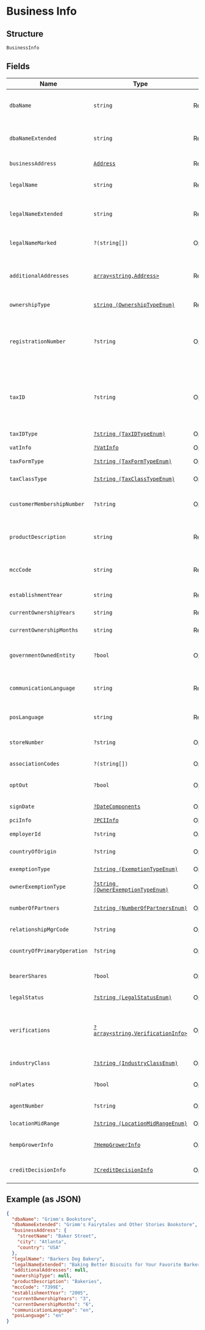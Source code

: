 
# Business Info

## Structure

`BusinessInfo`

## Fields

| Name | Type | Tags | Description | Getter | Setter |
|  --- | --- | --- | --- | --- | --- |
| `dbaName` | `string` | Required | Doing Business As name for business<br>**Constraints**: *Minimum Length*: `0`, *Maximum Length*: `32` | getDbaName(): string | setDbaName(string dbaName): void |
| `dbaNameExtended` | `string` | Required | Doing Business As name for business, character limit extended<br>**Constraints**: *Minimum Length*: `0`, *Maximum Length*: `255` | getDbaNameExtended(): string | setDbaNameExtended(string dbaNameExtended): void |
| `businessAddress` | [`Address`](../../doc/models/address.md) | Required | - | getBusinessAddress(): Address | setBusinessAddress(Address businessAddress): void |
| `legalName` | `string` | Required | Certified legal name of business<br>**Constraints**: *Minimum Length*: `0`, *Maximum Length*: `50` | getLegalName(): string | setLegalName(string legalName): void |
| `legalNameExtended` | `string` | Required | Certified legal name of business, character limit extended<br>**Constraints**: *Minimum Length*: `0`, *Maximum Length*: `255` | getLegalNameExtended(): string | setLegalNameExtended(string legalNameExtended): void |
| `legalNameMarked` | `?(string[])` | Optional | Certified legal name of business, permits accented characters, required in POL | getLegalNameMarked(): ?array | setLegalNameMarked(?array legalNameMarked): void |
| `additionalAddresses` | [`array<string,Address>`](../../doc/models/address.md) | Required | Container of other addresses, legal required.The valid keys are as follows: BUSINESS, LEGAL, SHIPPING, MAILING, PRINCIPAL, PREVIOUS, STATEMENT | getAdditionalAddresses(): array | setAdditionalAddresses(array additionalAddresses): void |
| `ownershipType` | [`string (OwnershipTypeEnum)`](../../doc/models/ownership-type-enum.md) | Required | Type of business | getOwnershipType(): string | setOwnershipType(string ownershipType): void |
| `registrationNumber` | `?string` | Optional | [EU] Registration number of business, required for LIMITED_LIBABILITY_PARTNERSHIP, LIMITED_COMPANY, or PUBLIC_LIMITED_COMPANY<br>**Constraints**: *Minimum Length*: `0`, *Maximum Length*: `15` | getRegistrationNumber(): ?string | setRegistrationNumber(?string registrationNumber): void |
| `taxID` | `?string` | Optional | Business tax ID. For testing a valid tax ID, use format 78742xxxx where 'xxxx' represents a series of four random, non-repeating, non-sequential numbers<br>**Constraints**: *Minimum Length*: `0`, *Maximum Length*: `15` | getTaxID(): ?string | setTaxID(?string taxID): void |
| `taxIDType` | [`?string (TaxIDTypeEnum)`](../../doc/models/tax-id-type-enum.md) | Optional | [NA] Type of tax id provieded | getTaxIDType(): ?string | setTaxIDType(?string taxIDType): void |
| `vatInfo` | [`?VatInfo`](../../doc/models/vat-info.md) | Optional | - | getVatInfo(): ?VatInfo | setVatInfo(?VatInfo vatInfo): void |
| `taxFormType` | [`?string (TaxFormTypeEnum)`](../../doc/models/tax-form-type-enum.md) | Optional | [NA] Type of tax form provided | getTaxFormType(): ?string | setTaxFormType(?string taxFormType): void |
| `taxClassType` | [`?string (TaxClassTypeEnum)`](../../doc/models/tax-class-type-enum.md) | Optional | [NA] Type of business's tax classification | getTaxClassType(): ?string | setTaxClassType(?string taxClassType): void |
| `customerMembershipNumber` | `?string` | Optional | [NA] Business membership number (ex. COSTCO)<br>**Constraints**: *Minimum Length*: `0`, *Maximum Length*: `12` | getCustomerMembershipNumber(): ?string | setCustomerMembershipNumber(?string customerMembershipNumber): void |
| `productDescription` | `string` | Required | Description of product/service business provides<br>**Constraints**: *Minimum Length*: `0`, *Maximum Length*: `255` | getProductDescription(): string | setProductDescription(string productDescription): void |
| `mccCode` | `string` | Required | Extended MCC code business qualifies as<br>**Constraints**: *Minimum Length*: `0`, *Maximum Length*: `5` | getMccCode(): string | setMccCode(string mccCode): void |
| `establishmentYear` | `string` | Required | Year business was established | getEstablishmentYear(): string | setEstablishmentYear(string establishmentYear): void |
| `currentOwnershipYears` | `string` | Required | Years business has been in control of current ownership | getCurrentOwnershipYears(): string | setCurrentOwnershipYears(string currentOwnershipYears): void |
| `currentOwnershipMonths` | `string` | Required | Months business has been in control of current ownership | getCurrentOwnershipMonths(): string | setCurrentOwnershipMonths(string currentOwnershipMonths): void |
| `governmentOwnedEntity` | `?bool` | Optional | [EU] Indicate if more than 50% of the business is owned by the government. This field is mandatory for all ownership types. | getGovernmentOwnedEntity(): ?bool | setGovernmentOwnedEntity(?bool governmentOwnedEntity): void |
| `communicationLanguage` | `string` | Required | Language to be used for legal documents and communication between business and customer, ISO 639-1 standard applies | getCommunicationLanguage(): string | setCommunicationLanguage(string communicationLanguage): void |
| `posLanguage` | `string` | Required | Language to be used for equipment displays, ISO 639-1 standard applies | getPosLanguage(): string | setPosLanguage(string posLanguage): void |
| `storeNumber` | `?string` | Optional | [EU] Business store number<br>**Constraints**: *Minimum Length*: `0`, *Maximum Length*: `10` | getStoreNumber(): ?string | setStoreNumber(?string storeNumber): void |
| `associationCodes` | `?(string[])` | Optional | [EU] Elavon promotion/assocation code listing | getAssociationCodes(): ?array | setAssociationCodes(?array associationCodes): void |
| `optOut` | `?bool` | Optional | [EU] Elavon marketing opt out flag, true if opt out YES, false if opt out NO | getOptOut(): ?bool | setOptOut(?bool optOut): void |
| `signDate` | [`?DateComponents`](../../doc/models/date-components.md) | Optional | A container that holds the date (day, month, and year) | getSignDate(): ?DateComponents | setSignDate(?DateComponents signDate): void |
| `pciInfo` | [`?PCIInfo`](../../doc/models/pci-info.md) | Optional | - | getPciInfo(): ?PCIInfo | setPciInfo(?PCIInfo pciInfo): void |
| `employerId` | `?string` | Optional | [NA] Employer id | getEmployerId(): ?string | setEmployerId(?string employerId): void |
| `countryOfOrigin` | `?string` | Optional | Country of business origin, ISO 3166-1 alpha-3 standard applies | getCountryOfOrigin(): ?string | setCountryOfOrigin(?string countryOfOrigin): void |
| `exemptionType` | [`?string (ExemptionTypeEnum)`](../../doc/models/exemption-type-enum.md) | Optional | [NA] Exemption type of business (AML) | getExemptionType(): ?string | setExemptionType(?string exemptionType): void |
| `ownerExemptionType` | [`?string (OwnerExemptionTypeEnum)`](../../doc/models/owner-exemption-type-enum.md) | Optional | [NA] Exemption type of owner (AML) | getOwnerExemptionType(): ?string | setOwnerExemptionType(?string ownerExemptionType): void |
| `numberOfPartners` | [`?string (NumberOfPartnersEnum)`](../../doc/models/number-of-partners-enum.md) | Optional | [EU] Number of partners business has, applicable if business is any kind of PARTNERSHIP | getNumberOfPartners(): ?string | setNumberOfPartners(?string numberOfPartners): void |
| `relationshipMgrCode` | `?string` | Optional | [EU] Relationship manager code | getRelationshipMgrCode(): ?string | setRelationshipMgrCode(?string relationshipMgrCode): void |
| `countryOfPrimaryOperation` | `?string` | Optional | Country of business primary operation, ISO 3166-1 alpha-3 standard applies | getCountryOfPrimaryOperation(): ?string | setCountryOfPrimaryOperation(?string countryOfPrimaryOperation): void |
| `bearerShares` | `?bool` | Optional | [NA] Flag indicating if business has bearer shares, true if YES, false if NO | getBearerShares(): ?bool | setBearerShares(?bool bearerShares): void |
| `legalStatus` | [`?string (LegalStatusEnum)`](../../doc/models/legal-status-enum.md) | Optional | [NA] Business entity legal status | getLegalStatus(): ?string | setLegalStatus(?string legalStatus): void |
| `verifications` | [`?array<string,VerificationInfo>`](../../doc/models/verification-info.md) | Optional | [NA] Anti-Money Laundering (AML) oriented documentation info for the business. The valid keys are as follows: BUSINESS, LEGAL, SHIPPING, MAILING, PRINCIPAL, PREVIOUS, STATEMENT | getVerifications(): ?array | setVerifications(?array verifications): void |
| `industryClass` | [`?string (IndustryClassEnum)`](../../doc/models/industry-class-enum.md) | Optional | [NA] Business industry classification | getIndustryClass(): ?string | setIndustryClass(?string industryClass): void |
| `noPlates` | `?bool` | Optional | [NA] Flag indicating if plates are to be delivered to business, true if no delivery, false if yes to delivery (NA) | getNoPlates(): ?bool | setNoPlates(?bool noPlates): void |
| `agentNumber` | `?string` | Optional | [NA] Agent number | getAgentNumber(): ?string | setAgentNumber(?string agentNumber): void |
| `locationMidRange` | [`?string (LocationMidRangeEnum)`](../../doc/models/location-mid-range-enum.md) | Optional | [EU] 10 character MID range for Nordics. | getLocationMidRange(): ?string | setLocationMidRange(?string locationMidRange): void |
| `hempGrowerInfo` | [`?HempGrowerInfo`](../../doc/models/hemp-grower-info.md) | Optional | - | getHempGrowerInfo(): ?HempGrowerInfo | setHempGrowerInfo(?HempGrowerInfo hempGrowerInfo): void |
| `creditDecisionInfo` | [`?CreditDecisionInfo`](../../doc/models/credit-decision-info.md) | Optional | - | getCreditDecisionInfo(): ?CreditDecisionInfo | setCreditDecisionInfo(?CreditDecisionInfo creditDecisionInfo): void |

## Example (as JSON)

```json
{
  "dbaName": "Grimm's Bookstore",
  "dbaNameExtended": "Grimm's Fairytales and Other Stories Bookstore",
  "businessAddress": {
    "streetName": "Baker Street",
    "city": "Atlanta",
    "country": "USA"
  },
  "legalName": "Barkers Dog Bakery",
  "legalNameExtended": "Baking Better Biscuits for Your Favorite Barkers Dog Bakery LLC",
  "additionalAddresses": null,
  "ownershipType": null,
  "productDescription": "Bakeries",
  "mccCode": "7399E",
  "establishmentYear": "2005",
  "currentOwnershipYears": "3",
  "currentOwnershipMonths": "6",
  "communicationLanguage": "en",
  "posLanguage": "en"
}
```

